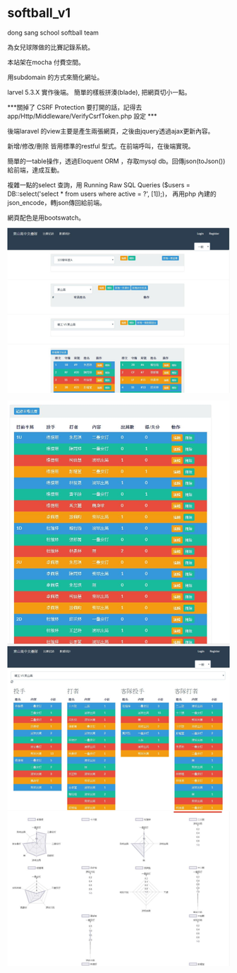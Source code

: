 # softball_v1
dong sang school softball team

為女兒球隊做的比賽記錄系統。

本站架在mocha 付費空間。

用subdomain 的方式來簡化網址。

larvel 5.3.X 實作後端。
簡單的樣板拼湊(blade), 把網頁切小一點。

***關掉了  CSRF Protection 
要打開的話，記得去 app/Http/Middleware/VerifyCsrfToken.php 設定 ***

後端laravel 的view主要是產生兩張網頁，之後由jquery透過ajax更新內容。

新增/修改/刪除 皆用標準的restful 型式。在前端呼叫，在後端實現。

簡單的一table操作，透過Eloquent ORM ，存取mysql db。回傳json(toJson())給前端，達成互動。

複雜一點的select 查詢，用 Running Raw SQL Queries ($users = DB::select('select * from users where active = ?', [1]);)，
再用php 內建的json_encode，轉json傳回給前端。 

網頁配色是用bootswatch。


![Image of Yaktocat](https://github.com/timloo0710/softball_v1/blob/master/sf1.jpg)

![Image of Yaktocat](https://github.com/timloo0710/softball_v1/blob/master/sf2.jpg)
![Image of Yaktocat](https://github.com/timloo0710/softball_v1/blob/master/sf3.jpg)
![Image of Yaktocat](https://github.com/timloo0710/softball_v1/blob/master/sf4.jpg)
